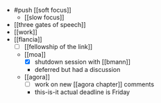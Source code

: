 - #push [[soft focus]]
  - [[slow focus]]
- [[three gates of speech]]
- [[work]]
- [[flancia]]
  - [ ] [[fellowship of the link]]
  - [[moa]]
    - [x] shutdown session with [[bmann]]
    - deferred but had a discussion
  - [[agora]]
    - [ ] work on new [[agora chapter]] comments
    - this-is-it actual deadline is Friday
